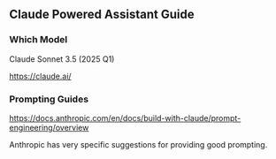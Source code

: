 ## Claude Powered Assistant Guide

### Which Model

Claude Sonnet 3.5 (2025 Q1)

https://claude.ai/

### Prompting Guides

https://docs.anthropic.com/en/docs/build-with-claude/prompt-engineering/overview

Anthropic has very specific suggestions for providing good prompting. 
